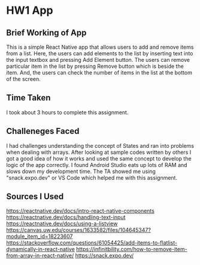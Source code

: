 # HW1 App

## Brief Working of App
This is a simple React Native app that allows users to add and remove items from a list.
Here, the users can add elements to the list by inserting text into the input textbox and pressing Add Element button.
The users can remove particular item in the list by pressing Remove button which is beside the item.
And, the users can check the number of items in the list at the bottom of the screen.

## Time Taken

I took about 3 hours to complete this assignment.

## Challeneges Faced

I had challenges understanding the concept of States and ran into problems when dealing with arrays. After looking at sample codes written by others I got a good idea of how it works and used the same concept to develop the logic of the app correctly.
I found Android Studio eats up lots of RAM and slows down my development time. The TA showed me using "snack.expo.dev" or VS Code which helped me with this assignment.

## Sources I Used

https://reactnative.dev/docs/intro-react-native-components
https://reactnative.dev/docs/handling-text-input
https://reactnative.dev/docs/using-a-listview
https://canvas.uw.edu/courses/1633582/files/104645347?module_item_id=18223607
https://stackoverflow.com/questions/61054425/add-items-to-flatlist-dynamically-in-react-native
https://infinitbility.com/how-to-remove-item-from-array-in-react-native/
https://snack.expo.dev/


